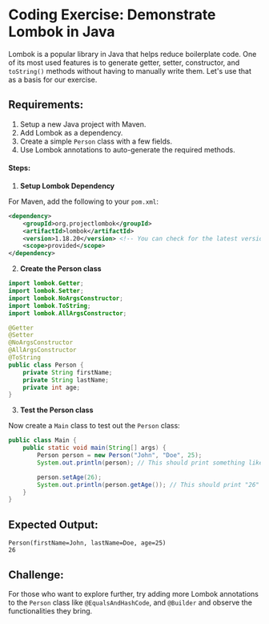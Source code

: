 # Coding Exercise: Demonstrate Lombok in Java

Lombok is a popular library in Java that helps reduce boilerplate code. One of its most used features is 
to generate getter, setter, constructor, and `toString()` methods without having to manually write them. 
Let's use that as a basis for our exercise.

## Requirements:
1. Setup a new Java project with Maven.
2. Add Lombok as a dependency.
3. Create a simple `Person` class with a few fields.
4. Use Lombok annotations to auto-generate the required methods.

#### Steps:

1. **Setup Lombok Dependency**

For Maven, add the following to your `pom.xml`:
```xml
<dependency>
    <groupId>org.projectlombok</groupId>
    <artifactId>lombok</artifactId>
    <version>1.18.20</version> <!-- You can check for the latest version on Maven Central -->
    <scope>provided</scope>
</dependency>
```

2. **Create the Person class**

```java
import lombok.Getter;
import lombok.Setter;
import lombok.NoArgsConstructor;
import lombok.ToString;
import lombok.AllArgsConstructor;

@Getter
@Setter
@NoArgsConstructor
@AllArgsConstructor
@ToString
public class Person {
    private String firstName;
    private String lastName;
    private int age;
}
```

3. **Test the Person class**

Now create a `Main` class to test out the `Person` class:
```java
public class Main {
    public static void main(String[] args) {
        Person person = new Person("John", "Doe", 25);
        System.out.println(person); // This should print something like "Person(firstName=John, lastName=Doe, age=25)"

        person.setAge(26);
        System.out.println(person.getAge()); // This should print "26"
    }
}
```

## Expected Output:
```
Person(firstName=John, lastName=Doe, age=25)
26
```

## Challenge:
For those who want to explore further, try adding more Lombok annotations to the `Person` class like `@EqualsAndHashCode`, and `@Builder` and observe the functionalities they bring.